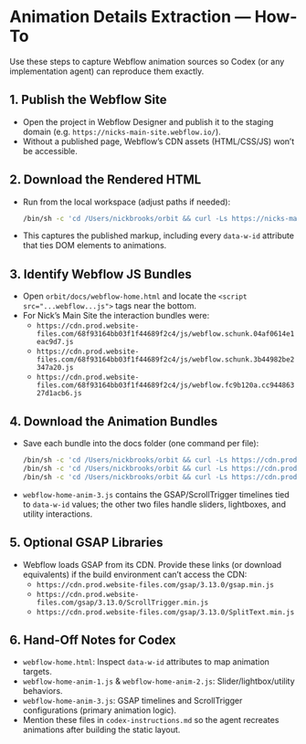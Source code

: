 # Animation Details Extraction — How-To

Use these steps to capture Webflow animation sources so Codex (or any implementation agent) can reproduce them exactly.

## 1. Publish the Webflow Site

- Open the project in Webflow Designer and publish it to the staging domain (e.g. `https://nicks-main-site.webflow.io/`).
- Without a published page, Webflow’s CDN assets (HTML/CSS/JS) won’t be accessible.

## 2. Download the Rendered HTML

- Run from the local workspace (adjust paths if needed):
  ```bash
  /bin/sh -c 'cd /Users/nickbrooks/orbit && curl -Ls https://nicks-main-site.webflow.io/ -o orbit/docs/webflow-home.html && echo "[done]"'
  ```
- This captures the published markup, including every `data-w-id` attribute that ties DOM elements to animations.

## 3. Identify Webflow JS Bundles

- Open `orbit/docs/webflow-home.html` and locate the `<script src="...webflow...js">` tags near the bottom.
- For Nick’s Main Site the interaction bundles were:
  - `https://cdn.prod.website-files.com/68f93164bb03f1f44689f2c4/js/webflow.schunk.04af0614e1eac9d7.js`
  - `https://cdn.prod.website-files.com/68f93164bb03f1f44689f2c4/js/webflow.schunk.3b44982be2347a20.js`
  - `https://cdn.prod.website-files.com/68f93164bb03f1f44689f2c4/js/webflow.fc9b120a.cc94486327d1acb6.js`

## 4. Download the Animation Bundles

- Save each bundle into the docs folder (one command per file):
  ```bash
  /bin/sh -c 'cd /Users/nickbrooks/orbit && curl -Ls https://cdn.prod.website-files.com/.../webflow.schunk.04af0614e1eac9d7.js -o orbit/docs/webflow-home-anim-1.js && echo "[done]"'
  /bin/sh -c 'cd /Users/nickbrooks/orbit && curl -Ls https://cdn.prod.website-files.com/.../webflow.schunk.3b44982be2347a20.js -o orbit/docs/webflow-home-anim-2.js && echo "[done]"'
  /bin/sh -c 'cd /Users/nickbrooks/orbit && curl -Ls https://cdn.prod.website-files.com/.../webflow.fc9b120a.cc94486327d1acb6.js -o orbit/docs/webflow-home-anim-3.js && echo "[done]"'
  ```
- `webflow-home-anim-3.js` contains the GSAP/ScrollTrigger timelines tied to `data-w-id` values; the other two files handle sliders, lightboxes, and utility interactions.

## 5. Optional GSAP Libraries

- Webflow loads GSAP from its CDN. Provide these links (or download equivalents) if the build environment can’t access the CDN:
  - `https://cdn.prod.website-files.com/gsap/3.13.0/gsap.min.js`
  - `https://cdn.prod.website-files.com/gsap/3.13.0/ScrollTrigger.min.js`
  - `https://cdn.prod.website-files.com/gsap/3.13.0/SplitText.min.js`

## 6. Hand-Off Notes for Codex

- `webflow-home.html`: Inspect `data-w-id` attributes to map animation targets.
- `webflow-home-anim-1.js` & `webflow-home-anim-2.js`: Slider/lightbox/utility behaviors.
- `webflow-home-anim-3.js`: GSAP timelines and ScrollTrigger configurations (primary animation logic).
- Mention these files in `codex-instructions.md` so the agent recreates animations after building the static layout.
